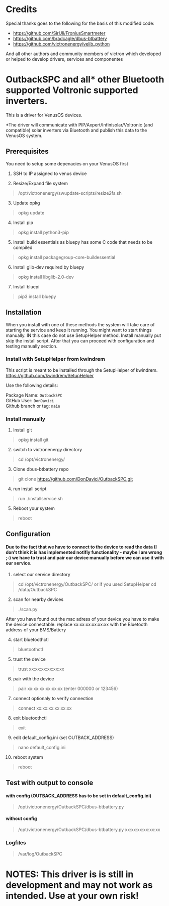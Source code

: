 # Credits

Special thanks goes to the following for the basis of this modified code:

* https://github.com/SirUli/FroniusSmartmeter <br>
* https://github.com/bradcagle/dbus-btbattery <br>
* https://github.com/victronenergy/velib_python <br>

And all other authors and community members of victron which developed or helped to develop drivers, services and componentes
# OutbackSPC and all* other Bluetooth supported Voltronic supported inverters.
This is a driver for VenusOS devices.

*The driver will communicate with PIP/Axpert/Infinisolar/Voltronic (and compatible) solar inverters via Bluetooth and publish this data to the VenusOS system. 

## Prerequisites
You need to setup some depenacies on your VenusOS first

1) SSH to IP assigned to venus device<br/>

2) Resize/Expand file system<br/>
> /opt/victronenergy/swupdate-scripts/resize2fs.sh

3) Update opkg<br/>
> opkg update

4) Install pip<br/>
> opkg install python3-pip

5) Install build essentials as bluepy has some C code that needs to be compiled<br/>
> opkg install packagegroup-core-buildessential

6) Install glib-dev required by bluepy<br/>
> opkg install libglib-2.0-dev

7) Install bluepi<br/>
> pip3 install bluepy

## Installation
When you install with one of these methods the system will take care of starting the service and keep it running. You might want to start things manually. IN this case do not use SetupHelper method. Install manually put skip the install script. After that you can proceed with configuration and testing manually section.

### Install with SetupHelper from kwindrem

This script is meant to be installed through the SetupHelper of kwindrem. 
https://github.com/kwindrem/SetupHelper

Use the following details:

Package Name: `OutbackSPC`<br>
GitHub User: `DonDavici` <br>
Github branch or tag: `main` <br>


### Install manually
1) Install git<br>
> opkg install git

2) switch to victronenergy directory
> cd /opt/victronenergy/

3) Clone dbus-btbattery repo<br/>
>git clone https://github.com/DonDavici/OutbackSPC.git


4) run install script
> run ./installservice.sh


5) Reboot your system
> reboot<br/>

## Configuration
#### Due to the fact that we have to connect to the device to read the data (I don't think it is has implemented notifiy functionality - maybe I am wrong ;-) we have to trust and pair our device manually before we can use it with our service.

1) select our service directory
> cd /opt/victronenergy/OutbackSPC/
or if you used SetupHelper
> cd /data/OutbackSPC

2) scan for nearby devices
>./scan.py

After you have found out the mac adress of your device you have to make the device connectable. replace xx:xx:xx:xx:xx:xx with the Bluetooth address of your BMS/Battery<br/>

4) start bluetoothctl<br>
 > bluetoothctl
5) trust the device<br>
> trust xx:xx:xx:xx:xx:xx
6) pair with the device<br>
> pair xx:xx:xx:xx:xx:xx (enter 000000 or 123456)
7) connect optionaly to verify connection<br>
> connect xx:xx:xx:xx:xx:xx
8) exit bluetoothctl
> exit
9) edit default_config.ini (set OUTBACK_ADDRESS)
> nano default_config.ini
10) reboot system
> reboot

## Test with output to console 
#### with config (OUTBACK_ADDRESS has to be set in default_config.ini)
>/opt/victronenergy/OutbackSPC/dbus-btbattery.py

#### without config
>/opt/victronenergy/OutbackSPC/dbus-btbattery.py xx:xx:xx:xx:xx:xx
>
### Logfiles
> /var/log/OutbackSPC

# NOTES: This driver is is still in development and may not work as intended. Use at your own risk!

